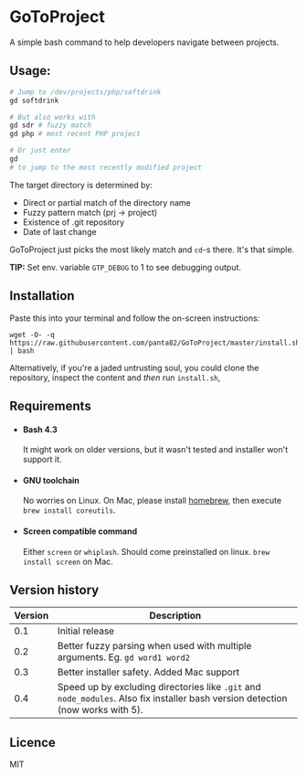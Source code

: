 # GoToProject

A simple bash command to help developers navigate between projects.

## Usage:

```bash
# Jump to /dev/projects/php/softdrink
gd softdrink

# But also works with
gd sdr # fuzzy match
gd php # most recent PHP project

# Or just enter
gd
# to jump to the most recently modified project
```

The target directory is determined by:

- Direct or partial match of the directory name
- Fuzzy pattern match (prj -> project)
- Existence of .git repository
- Date of last change

GoToProject just picks the most likely match and `cd`-s there. It's that simple.

**TIP:** Set env. variable `GTP_DEBUG` to 1 to see debugging output.

## Installation

Paste this into your terminal and follow the on-screen instructions:

```
wget -O- -q https://raw.githubusercontent.com/panta82/GoToProject/master/install.sh | bash
```

Alternatively, if you're a jaded untrusting soul, you could clone the repository, inspect the content and _then_ run `install.sh`,

## Requirements

- #### Bash 4.3

  It might work on older versions, but it wasn't tested and installer won't support it.

- #### GNU toolchain

  No worries on Linux.
  On Mac, please install [homebrew](http://brew.sh/), then execute `brew install coreutils`.

- #### Screen compatible command
  Either `screen` or `whiplash`. Should come preinstalled on linux. `brew install screen` on Mac.

## Version history

| Version | Description                                                                                                                     |
| ------- | ------------------------------------------------------------------------------------------------------------------------------- |
| 0.1     | Initial release                                                                                                                 |
| 0.2     | Better fuzzy parsing when used with multiple arguments. Eg. `gd word1 word2`                                                    |
| 0.3     | Better installer safety. Added Mac support                                                                                      |
| 0.4     | Speed up by excluding directories like `.git` and `node_modules`. Also fix installer bash version detection (now works with 5). |

## Licence

MIT
